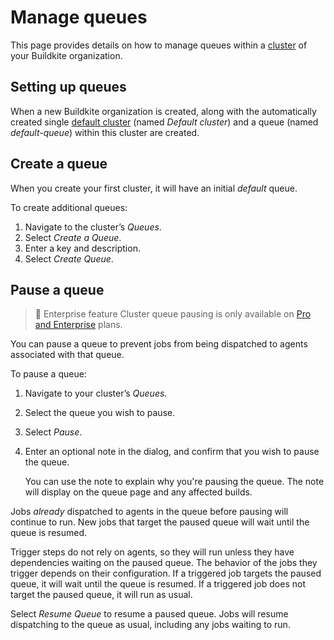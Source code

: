 # Manage queues

This page provides details on how to manage queues within a [cluster](/docs/clusters/manage-clusters) of your Buildkite organization.

## Setting up queues

When a new Buildkite organization is created, along with the automatically created single [default cluster](/docs/clusters/manage-clusters#setting-up-clusters) (named _Default cluster_) and a queue (named _default-queue_) within this cluster are created.

## Create a queue

When you create your first cluster, it will have an initial _default_ queue.

To create additional queues:

1. Navigate to the cluster’s _Queues_.
1. Select _Create a Queue_.
1. Enter a key and description.
1. Select _Create Queue_.

## Pause a queue

> 📘 Enterprise feature
> Cluster queue pausing is only available on [Pro and Enterprise](https://buildkite.com/pricing) plans.

You can pause a queue to prevent jobs from being dispatched to agents associated with that queue.

To pause a queue:

1. Navigate to your cluster’s _Queues_.
1. Select the queue you wish to pause.
1. Select _Pause_.
1. Enter an optional note in the dialog, and confirm that you wish to pause the queue.

      You can use the note to explain why you're pausing the queue. The note will display on the queue page and any affected builds.

Jobs _already_ dispatched to agents in the queue before pausing will continue to run. New jobs that target the paused queue will wait until the queue is resumed.

Trigger steps do not rely on agents, so they will run unless they have dependencies waiting on the paused queue. The behavior of the jobs they trigger depends on their configuration. If a triggered job targets the paused queue, it will wait until the queue is resumed. If a triggered job does not target the paused queue, it will run as usual.

Select _Resume Queue_ to resume a paused queue. Jobs will resume dispatching to the queue as usual, including any jobs waiting to run.